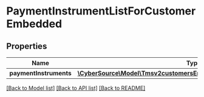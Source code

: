 # PaymentInstrumentListForCustomerEmbedded

## Properties
Name | Type | Description | Notes
------------ | ------------- | ------------- | -------------
**paymentInstruments** | [**\CyberSource\Model\Tmsv2customersEmbeddedDefaultPaymentInstrument[]**](Tmsv2customersEmbeddedDefaultPaymentInstrument.md) |  | [optional] 

[[Back to Model list]](../README.md#documentation-for-models) [[Back to API list]](../README.md#documentation-for-api-endpoints) [[Back to README]](../README.md)


